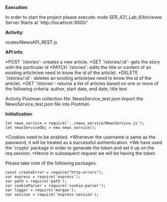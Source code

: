 **Execution**:

In order to start the project please execute:
node SER_421_Lab_6/bin/www
Server Starts at 'http://localhost:3000/'


**Activity**:

routes/NewsAPI_REST.js

**API info**:
 
*POST '/stories'- creates a new article.
*GET '/stories/:id'- gets the story with the particular id
*PATCH '/stories': edits the title or content of an existing article(we need to know the id of the article).
*DELETE '/stories/:id'- deletes an existing article(we need to know the id of the article).
*GET '/stories'- returns a list of articles based on one or more of the following criteria: author, start date, end date, title text

Activity Postman collection file: NewsService_test.json
Import the NewsService_test.json file into Postman.

 

**Initialization**:

```
let news_service = require('../news_service/NewsService.js');
let newsServiceObj = new news_service();
```

*Cookies need to be enabled.
*Whenever the username is same as the password, it will be treated as a successful authentication.
*We have used the 'crypto' package in order to generate the token and set it up on the req.session.
*Hence in subsequent request we will be having the token.


Please take note of the following packages.
```
const createError = require("http-errors");
var express = require('express');
var path = require('path');
var cookieParser = require('cookie-parser');
var logger = require('morgan');
var session = require('express-session');

```
